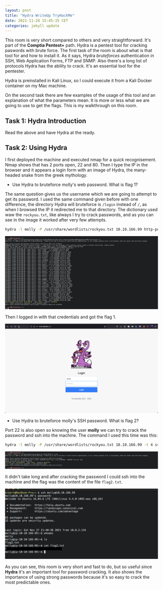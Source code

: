 ```yaml
---
layout: post
title: "Hydra WriteUp TryHackMe"
date: 2021-11-28 15:45:15 CET
categories: jekyll update
---
```


This room is very short compared to others and very straightforward. It's part
of the **Comptia Pentest+** path. Hydra is a pentest tool for cracking paswords
with brute force.  The first task of the room is about what is that tool for and
how to install it.  As it says, Hydra *bruteforces* authentication in SSH, Web
Application Forms, FTP and SNMP. Also there's a long list of protocols Hydra has
the ability to crack. It's an essential tool for the pentester.

Hydra is preinstalled in Kali Linux, so I could execute it from a
Kali Docker container on my Mac machine. 

On the second task there are few examples of the usage of this tool and an
explanation of what the parameters mean. It is more or less what we are going to
use to get the flags.  This is my walkthrough on this room.


## Task 1: Hydra Introduction

Read the above and have Hydra at the ready.

## Task 2: Using Hydra

I first deployed the machine and executed nmap for a quick recognisement. Nmap
shows that has 2 ports open, 22 and 80. Then I type the IP in the browser and it
appears a login form with an image of Hydra, the many-headed snake from the
greek mythology.

- Use Hydra to bruteforce molly's web password. What is flag 1? 

The same question gives us the username which we are going to attempt to get its
password. I used the same command given before with one difference, the
directory Hydra will bruteforce is `/login` instead of `/`, as when I browsed
the IP it redirected me to that directory. The dictionary used waw the
`rockyou.txt`, like always I try to crack passwords, and as you can see in the
image it worked after very few attempts.

``` bash
hydra -l molly -P /usr/share/wordlists/rockyou.txt 10.10.166.99 http-post-form "/login:username=^USER^&password=^PASS^:F=incorrect" -V
```

![Hydra output](/img/output_post.png)

Then I logged in with that credentials and got the flag 1.

![login](/img/login.png)

- Use Hydra to bruteforce molly's SSH password. What is flag 2?

Port 22 is also open so knowing the user **molly** we can try to crack the
password and ssh into the machine. The command I used this time was this:

``` bash
hydra -l molly -P /usr/share/wordlists/rockyou.txt 10.10.166.99 -t 4 ssh
```

![Hydra output](/img/output_ssh.png)

It didn't take long and after cracking the password I could ssh into the machine and
the flag was the content of the file `flag2.txt`.

![ssh login](/img/ssh.png)

As you can see, this room is very short and fast to do, but so useful since
**Hydra** it's an important tool for password cracking. It also shows the
importance of using strong passwords because it's so easy to crack the
most predictable ones.
